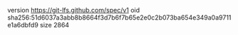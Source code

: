version https://git-lfs.github.com/spec/v1
oid sha256:51d6037a3abb8b8664f3d7b6f7b65e2e0c2b073ba654e349a0a9711e1a6dbfd9
size 2864
